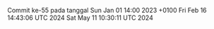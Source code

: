 Commit ke-55 pada tanggal Sun Jan 01 14:00 2023 +0100
Fri Feb 16 14:43:06 UTC 2024
Sat May 11 10:30:11 UTC 2024
